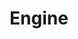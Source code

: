 ---
title: Engine
description: In-depth technical and configuration references for Texera’s components and environment.
weight: 3
---